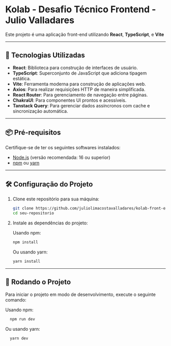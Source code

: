 # Kolab - Desafio Técnico Frontend - Julio Valladares

Este projeto é uma aplicação front-end utilizando **React**, **TypeScript**, e **Vite** 

---

## 🚀 Tecnologias Utilizadas

- **React**: Biblioteca para construção de interfaces de usuário.
- **TypeScript**: Superconjunto de JavaScript que adiciona tipagem estática.
- **Vite**: Ferramenta moderna para construção de aplicações web.
- **Axios**: Para realizar requisições HTTP de maneira simplificada.
- **React Router**: Para gerenciamento de navegação entre páginas.
- **ChakraUI**: Para componentes UI prontos e acessíveis.
- **Tanstack Query**: Para gerenciar dados assíncronos com cache e sincronização automática.

---

## 📦 Pré-requisitos

Certifique-se de ter os seguintes softwares instalados:

- [Node.js](https://nodejs.org/) (versão recomendada: 16 ou superior)
- [npm](https://www.npmjs.com/) ou [yarn](https://yarnpkg.com/)

---

## 🛠️ Configuração do Projeto

1. Clone este repositório para sua máquina:

    ```bash
    git clone https://github.com/juliolimacostavalladares/kolab-front-end-challenge.git
    cd seu-repositorio
    ```

2. Instale as dependências do projeto:

    Usando npm:
    ```bash
    npm install
    ```

    Ou usando yarn:
    ```bash
    yarn install
    ```

---

## 🚀 Rodando o Projeto

Para iniciar o projeto em modo de desenvolvimento, execute o seguinte comando:

Usando npm:
```bash
  npm run dev
  ```
Ou usando yarn:
```bash
  yarn dev
  ```